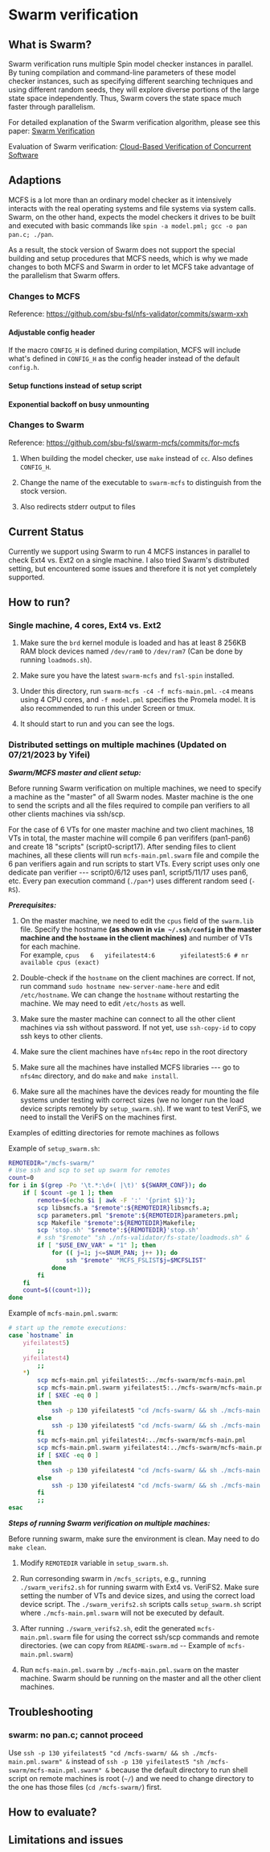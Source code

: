 # Swarm verification

## What is Swarm?

Swarm verification runs multiple Spin model checker instances in parallel.  By
tuning compilation and command-line parameters of these model checker instances,
such as specifying different searching techniques and using different random
seeds, they will explore diverse portions of the large state space independently.
Thus, Swarm covers the state space much faster through parallelism.

For detailed explanation of the Swarm verification algorithm, please see this
paper: [Swarm Verification](http://spinroot.com/gerard/pdf/ASE2008_HJG.pdf)

Evaluation of Swarm verification:
[Cloud-Based Verification of Concurrent Software](http://spinroot.com/gerard/pdf/vmcai2016.pdf)

## Adaptions

MCFS is a lot more than an ordinary model checker as it intensively interacts
with the real operating systems and file systems via system calls.  Swarm, on
the other hand, expects the model checkers it drives to be built and executed
with basic commands like `spin -a model.pml; gcc -o pan pan.c; ./pan`.

As a result, the stock version of Swarm does not support the special building
and setup procedures that MCFS needs, which is why we made changes to both MCFS
and Swarm in order to let MCFS take advantage of the parallelism that Swarm
offers.

### Changes to MCFS

Reference: https://github.com/sbu-fsl/nfs-validator/commits/swarm-xxh

#### Adjustable config header

If the macro `CONFIG_H` is defined during compilation, MCFS will include what's
defined in `CONFIG_H` as the config header instead of the default `config.h`.

#### Setup functions instead of setup script

#### Exponential backoff on busy unmounting

### Changes to Swarm

Reference: https://github.com/sbu-fsl/swarm-mcfs/commits/for-mcfs

1. When building the model checker, use `make` instead of `cc`. Also defines
   `CONFIG_H`.

2. Change the name of the executable to `swarm-mcfs` to distinguish from the
   stock version.

3. Also redirects stderr output to files

## Current Status

Currently we support using Swarm to run 4 MCFS instances in parallel to check
Ext4 vs. Ext2 on a single machine.  I also tried Swarm's distributed setting,
but encountered some issues and therefore it is not yet completely supported.

## How to run?

### Single machine, 4 cores, Ext4 vs. Ext2

1. Make sure the `brd` kernel module is loaded and has at least 8 256KB RAM
   block devices named `/dev/ram0` to `/dev/ram7` (Can be done by running
   `loadmods.sh`).

2. Make sure you have the latest `swarm-mcfs` and `fsl-spin` installed.

3. Under this directory, run `swarm-mcfs -c4 -f mcfs-main.pml`. `-c4` means using 4
   CPU cores, and `-f model.pml` specifies the Promela model.  It is also
   recommended to run this under Screen or tmux.

4. It should start to run and you can see the logs.

### Distributed settings on multiple machines (Updated on 07/21/2023 by Yifei)

***Swarm/MCFS master and client setup:***

Before running Swarm verification on multiple machines, we need to specify 
a machine as the "master" of all Swarm nodes.  Master machine is the one to 
send the scripts and all the files required to compile pan verifiers 
to all other clients machines via ssh/scp.

For the case of 6 VTs for one master machine and two client machines, 18 VTs in total,
the master machine will compile 6 pan verififers (pan1-pan6) and create 18 "scripts" (script0-script17).
After sending files to client machines, all these clients will run `mcfs-main.pml.swarm` file and 
compile the 6 pan verifiers again and run scripts to start VTs.
Every script uses only one dedicate pan verifier --- script0/6/12 uses pan1, script5/11/17 uses pan6, etc.
Every pan execution command (`./pan*`) uses different random seed (`-RS`).

***Prerequisites:***

1. On the master machine, we need to edit the `cpus` field of the `swarm.lib` 
   file.  Specify the hostname **(as shown in `vim ~/.ssh/config` in the master machine and the `hostname` in the client machines)** 
   and number of VTs for each machine.  
   For example, `cpus	6	yifeilatest4:6       yifeilatest5:6 # nr available cpus (exact)`

2. Double-check if the `hostname` on the client machines are correct.  If not,
   run command `sudo hostname new-server-name-here` and edit `/etc/hostname`.
   We can change the `hostname` without restarting the machine.  We may need to 
   edit `/etc/hosts` as well.

3. Make sure the master machine can connect to all the other client machines
   via ssh without password.  If not yet, use `ssh-copy-id` to copy ssh keys
   to other clients.

3. Make sure the client machines have `nfs4mc` repo in the root directory

4. Make sure all the machines have installed MCFS libraries --- go to `nfs4mc`
   directory, and do `make` and `make install`.

5. Make sure all the machines have the devices ready for mounting the file
   systems under testing with correct sizes (we no longer run the load device scripts
   remotely by `setup_swarm.sh`).  If we want to test VeriFS,
   we need to install the VeriFS on the machines first.

Examples of editting directories for remote machines as follows

Example of `setup_swarm.sh`:
```bash
REMOTEDIR="/mcfs-swarm/"
# Use ssh and scp to set up swarm for remotes
count=0
for i in $(grep -Po '\t.*:\d+( |\t)' ${SWARM_CONF}); do
	if [ $count -ge 1 ]; then
		remote=$(echo $i | awk -F ':' '{print $1}');
		scp libsmcfs.a "$remote":${REMOTEDIR}libsmcfs.a;
		scp parameters.pml "$remote":${REMOTEDIR}parameters.pml;
		scp Makefile "$remote":${REMOTEDIR}Makefile;
		scp 'stop.sh' "$remote":${REMOTEDIR}'stop.sh'
		# ssh "$remote" "sh ./nfs-validator/fs-state/loadmods.sh" &
		if [ "$USE_ENV_VAR" = "1" ]; then
			for (( j=1; j<=$NUM_PAN; j++ )); do
				ssh "$remote" "MCFS_FSLIST$j=$MCFSLIST"
			done
		fi
	fi
	count=$((count+1));
done
```

Example of `mcfs-main.pml.swarm`:
```bash
# start up the remote executions:
case `hostname` in
	yifeilatest5)
		;;
	yifeilatest4)
		;;
	*)
		scp mcfs-main.pml yifeilatest5:../mcfs-swarm/mcfs-main.pml
		scp mcfs-main.pml.swarm yifeilatest5:../mcfs-swarm/mcfs-main.pml.swarm
		if [ $XEC -eq 0 ]
		then
			ssh -p 130 yifeilatest5 "cd /mcfs-swarm/ && sh ./mcfs-main.pml.swarm prep" &
		else
			ssh -p 130 yifeilatest5 "cd /mcfs-swarm/ && sh ./mcfs-main.pml.swarm" &
		fi
		scp mcfs-main.pml yifeilatest4:../mcfs-swarm/mcfs-main.pml
		scp mcfs-main.pml.swarm yifeilatest4:../mcfs-swarm/mcfs-main.pml.swarm
		if [ $XEC -eq 0 ]
		then
			ssh -p 130 yifeilatest4 "cd /mcfs-swarm/ && sh ./mcfs-main.pml.swarm prep" &
		else
			ssh -p 130 yifeilatest4 "cd /mcfs-swarm/ && sh ./mcfs-main.pml.swarm" &
		fi
		;;
esac
```

***Steps of running Swarm verification on multiple machines:*** 

Before running swarm, make sure the environment is clean.  May need to do `make clean`.

1. Modify `REMOTEDIR` variable in `setup_swarm.sh`.

2. Run corresonding swarm in `/mcfs_scripts`, e.g., running `./swarm_verifs2.sh` for 
   running swarm with Ext4 vs. VeriFS2.  Make sure setting the number of VTs and device sizes, 
   and using the correct load device script.  The `./swarm_verifs2.sh` scripts calls 
   `setup_swarm.sh` script where `./mcfs-main.pml.swarm` will not be executed by default.

3. After running `./swarm_verifs2.sh`, edit the generated `mcfs-main.pml.swarm` file for 
   using the correct ssh/scp commands and remote directories.
   (we can copy from `README-swarm.md` -- Example of `mcfs-main.pml.swarm`)

4. Run `mcfs-main.pml.swarm` by `./mcfs-main.pml.swarm` on the master machine.  Swarm should 
   be running on the master and all the other client machines.

## Troubleshooting

### swarm: no pan.c; cannot proceed
Use `ssh -p 130 yifeilatest5 "cd /mcfs-swarm/ && sh ./mcfs-main.pml.swarm" &` instead 
of `ssh -p 130 yifeilatest5 "sh /mcfs-swarm/mcfs-main.pml.swarm" &` because the default 
directory to run shell script on remote machines is root (`~/`) and we need to change
directory to the one has those files (`cd /mcfs-swarm/`) first.


## How to evaluate?

## Limitations and issues
